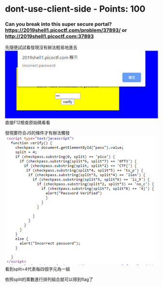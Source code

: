  
# dont-use-client-side - Points: 100

### Can you break into this super secure portal? https://2019shell1.picoctf.com/problem/37893/ or http://2019shell1.picoctf.com:37893

先隨便試試看發現沒有辦法輕易地進去
![image](https://github.com/bohsiang/CTF_practice/blob/master/picoCTF2019/picture/dont-use-client-side_1.PNG)
直接F12檢查原始碼看看

發現要符合JS的條件才有辦法觸發
![image](https://github.com/bohsiang/CTF_practice/blob/master/picoCTF2019/picture/dont-use-client-side_2.PNG)
看到split=4代表每四個字元為一組

依照split的乘數進行排列組合就可以得到flag了
